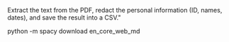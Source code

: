 Extract the text from the PDF, redact the personal information (ID, names, dates), and save the result into a CSV."



python -m spacy download en_core_web_md


